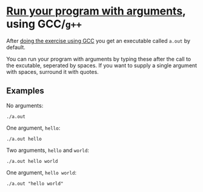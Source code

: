 # [Run your program with arguments](run_your_program_with_arguments.md), using GCC/`g++`

After [doing the exercise using GCC](5_do_the_exercise_gcc.md) 
you get an executable called `a.out` by default.

You can run your program with arguments by typing these after the call to the excutable, seperated by spaces.
If you want to supply a single argument with spaces, surround it with quotes.

## Examples

No arguments:

```
./a.out
```

One argument, `hello`:

```
./a.out hello
```

Two arguments, `hello` and `world`:

```
./a.out hello world
```

One argument, `hello world`:

```
./a.out "hello world"
```

